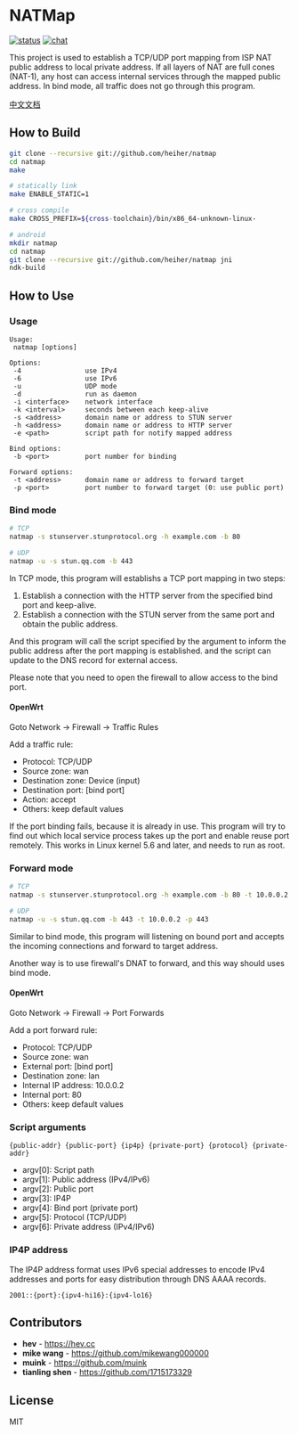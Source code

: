 # NATMap

[![status](https://gitlab.com/hev/natmap/badges/master/pipeline.svg)](https://gitlab.com/hev/natmap/commits/master)
[![chat](https://github.com/heiher/natmap/raw/master/.github/badges/telegram.svg)](https://t.me/hellonatter)

This project is used to establish a TCP/UDP port mapping from ISP NAT public
address to local private address. If all layers of NAT are full cones (NAT-1),
any host can access internal services through the mapped public address. In bind
mode, all traffic does not go through this program.

[中文文档](https://github.com/heiher/natmap/wiki)

## How to Build

```bash
git clone --recursive git://github.com/heiher/natmap
cd natmap
make

# statically link
make ENABLE_STATIC=1

# cross compile
make CROSS_PREFIX=${cross-toolchain}/bin/x86_64-unknown-linux-

# android
mkdir natmap
cd natmap
git clone --recursive git://github.com/heiher/natmap jni
ndk-build
```

## How to Use

### Usage

```
Usage:
 natmap [options]

Options:
 -4                use IPv4
 -6                use IPv6
 -u                UDP mode
 -d                run as daemon
 -i <interface>    network interface
 -k <interval>     seconds between each keep-alive
 -s <address>      domain name or address to STUN server
 -h <address>      domain name or address to HTTP server
 -e <path>         script path for notify mapped address

Bind options:
 -b <port>         port number for binding

Forward options:
 -t <address>      domain name or address to forward target
 -p <port>         port number to forward target (0: use public port)
```

### Bind mode

```bash
# TCP
natmap -s stunserver.stunprotocol.org -h example.com -b 80

# UDP
natmap -u -s stun.qq.com -b 443
```

In TCP mode, this program will establishs a TCP port mapping in two steps:

1. Establish a connection with the HTTP server from the specified bind port and
keep-alive.
2. Establish a connection with the STUN server from the same port and obtain the
public address.

And this program will call the script specified by the argument to inform the
public address after the port mapping is established. and the script can update
to the DNS record for external access.

Please note that you need to open the firewall to allow access to the bind port.

#### OpenWrt

Goto Network -> Firewall -> Traffic Rules

Add a traffic rule:

* Protocol: TCP/UDP
* Source zone: wan
* Destination zone: Device (input)
* Destination port: [bind port]
* Action: accept
* Others: keep default values

If the port binding fails, because it is already in use. This program will try
to find out which local service process takes up the port and enable reuse port
remotely. This works in Linux kernel 5.6 and later, and needs to run as root.

### Forward mode

```bash
# TCP
natmap -s stunserver.stunprotocol.org -h example.com -b 80 -t 10.0.0.2 -p 80

# UDP
natmap -u -s stun.qq.com -b 443 -t 10.0.0.2 -p 443
```

Similar to bind mode, this program will listening on bound port and accepts the
incoming connections and forward to target address.

Another way is to use firewall's DNAT to forward, and this way should uses bind
mode.

#### OpenWrt

Goto Network -> Firewall -> Port Forwards

Add a port forward rule:

* Protocol: TCP/UDP
* Source zone: wan
* External port: [bind port]
* Destination zone: lan
* Internal IP address: 10.0.0.2
* Internal port: 80
* Others: keep default values

### Script arguments

```
{public-addr} {public-port} {ip4p} {private-port} {protocol} {private-addr}
```

* argv[0]: Script path
* argv[1]: Public address (IPv4/IPv6)
* argv[2]: Public port
* argv[3]: IP4P
* argv[4]: Bind port (private port)
* argv[5]: Protocol (TCP/UDP)
* argv[6]: Private address (IPv4/IPv6)

### IP4P address

The IP4P address format uses IPv6 special addresses to encode IPv4 addresses and
ports for easy distribution through DNS AAAA records.

```
2001::{port}:{ipv4-hi16}:{ipv4-lo16}
```

## Contributors
* **hev** - https://hev.cc
* **mike wang** - https://github.com/mikewang000000
* **muink** - https://github.com/muink
* **tianling shen** - https://github.com/1715173329

## License
MIT

